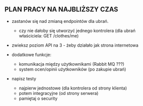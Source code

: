 ## PLAN PRACY NA NAJBLIŻSZY CZAS

 - zastanów się nad zmianą endpointów dla ubrań.
   - czy nie dałoby się utworzyć jednego kontrolera   (dla ubrań właściciela: GET /clothes/me)
 
 - zwieksz poziom API na 3 - żeby działało jak strona internetowa

 - dodatkowe funkcje:
   - komunikacja między użytkownikami (Rabbit MQ ???)
   - system ocen/opinii użytkowników (po zakupie ubrań)
 
 - napisz testy
   - najpierw jednostowe (dla kontrolera od strony klienta)
   - potem integracyjne (od strony serwera)
   - pamiętaj o security